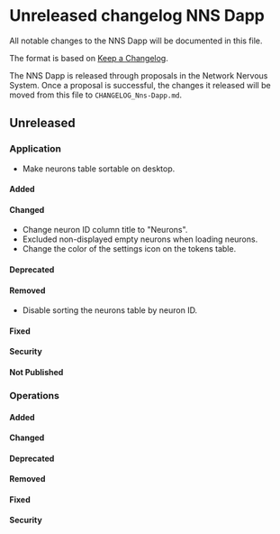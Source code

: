 
# Unreleased changelog NNS Dapp

All notable changes to the NNS Dapp will be documented in this file.

The format is based on [Keep a Changelog](https://keepachangelog.com/en/1.0.0/).

The NNS Dapp is released through proposals in the Network Nervous System. Once a
proposal is successful, the changes it released will be moved from this file to
`CHANGELOG_Nns-Dapp.md`.

## Unreleased

### Application

* Make neurons table sortable on desktop.

#### Added

#### Changed

* Change neuron ID column title to "Neurons".
* Excluded non-displayed empty neurons when loading neurons.
* Change the color of the settings icon on the tokens table.

#### Deprecated

#### Removed

* Disable sorting the neurons table by neuron ID.

#### Fixed

#### Security

#### Not Published

### Operations

#### Added

#### Changed

#### Deprecated

#### Removed

#### Fixed

#### Security
